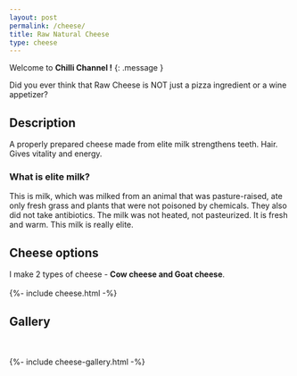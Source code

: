 ```yaml
---
layout: post
permalink: /cheese/
title: Raw Natural Cheese
type: cheese
---
```



Welcome to **Chilli Channel !** 
{: .message }

Did you ever think that Raw Cheese is NOT just a pizza ingredient or a wine appetizer?


## Description 

A properly prepared cheese made from elite milk strengthens teeth. Hair. Gives vitality and energy.


### What is elite milk?

 This is milk, which was milked from an animal that was pasture-raised, ate only fresh grass and plants that were not poisoned by chemicals. They also did not take antibiotics. The milk was not heated, not pasteurized. It is fresh and warm. This milk is really elite.

## Cheese options

I make 2 types of cheese - **Cow cheese and Goat cheese**. 
<br />
<br />
  {%- include cheese.html -%}


## Gallery
<br />
<br />
  {%- include cheese-gallery.html -%}
